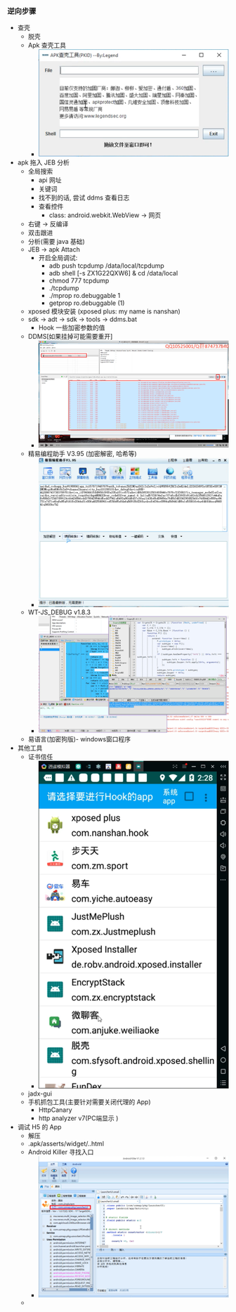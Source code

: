### 逆向步骤

- 查壳
  - 脱壳
  - Apk 查壳工具
    - ![apk_check_shell](../images/apk_check_shell.png)
- apk 拖入 JEB 分析
  - 全局搜索
    - api 网址
    - 关键词
    - 找不到的话, 尝试 ddms 查看日志 
    - 查看控件
      - class: android.webkit.WebView -> 网页 
  - 右键 -> 反编译
  - 双击跟进
  - 分析(需要 java 基础)
  - JEB -> apk Attach 
    - 开启全局调试: 
      - adb push tcpdump /data/local/tcpdump
      - adb shell [-s ZX1G22QXW6] & cd /data/local
      - chmod 777 tcpdump
      - ./tcpdump
      - ./mprop ro.debuggable 1
      - getprop ro.debuggable (1)
  - xposed 模块安装 (xposed plus: my name is nanshan)
  - sdk -> adt -> sdk -> tools -> ddms.bat
    - Hook 一些加密参数的值
  - DDMS[如果挂掉可能需要重开]
    - ![ddms](../images/ddms.png)
  - 精易编程助手 V3.95 (加密解密, 哈希等)
    - ![bczs](../images/bczs.png)
  - WT-JS_DEBUG v1.8.3
    - ![wt-js](../images/wt_js.png)
  - 易语言(加密狗版)- windows窗口程序
- 其他工具
  - 证书信任
    - ![certificate](../images/certificate.png)
  - jadx-gui
  - 手机抓包工具(主要针对需要关闭代理的 App)
    - HttpCanary
    - http analyzer v7(PC端显示 )
- 调试 H5 的 App
  - 解压
  - .apk/asserts/widget/..html
  - Android Killer 寻找入口
    - ![android_killer](../images/android_killer.png) 
  -  